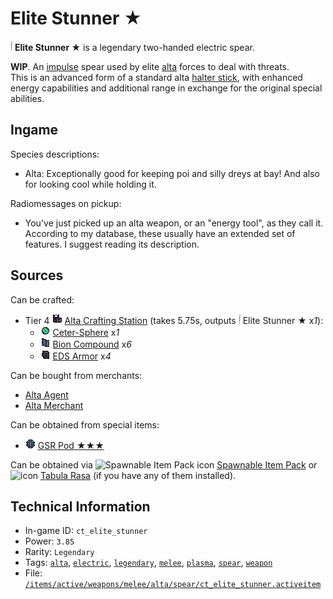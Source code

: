 # Elite Stunner ★

<img src="https://raw.githubusercontent.com/Ceterai/Enternia/main/items/active/weapons/melee/alta/spear/ct_elite_stunner.png" alt="Elite Stunner ★ icon" loading="lazy" height="16px" width="auto" /> **Elite Stunner ★** is a legendary two-handed electric spear.

**WIP**. An [impulse](https://ceterai.github.io/MyEnternia/Wiki/Tags/Impulse) spear used by elite [alta](https://ceterai.github.io/MyEnternia/Wiki/Tags/Alta) forces to deal with threats.  
This is an advanced form of a standard alta [halter stick](https://ceterai.github.io/MyEnternia/Wiki/halterstick), with enhanced energy capabilities and additional range in exchange for the original special abilities.

## Ingame

Species descriptions:

- Alta: Exceptionally good for keeping poi and silly dreys at bay! And also for looking cool while holding it.

Radiomessages on pickup:

- You've just picked up an alta weapon, or an "energy tool", as they call it. According to my database, these usually have an extended set of features. I suggest reading its description.

## Sources

Can be crafted:

- Tier 4 ![ ](https://raw.githubusercontent.com/Ceterai/Enternia/main/objects/alta/crafting/crafting_station/icon4.png) [Alta Crafting Station](https://ceterai.github.io/MyEnternia/Wiki/AltaCraftingStation) (takes 5.75s, outputs <img src="https://raw.githubusercontent.com/Ceterai/Enternia/main/items/active/weapons/melee/alta/spear/ct_elite_stunner.png" alt="Elite Stunner ★ icon" loading="lazy" height="16px" width="auto" /> Elite Stunner ★ x*1*):
  - <img src="https://raw.githubusercontent.com/Ceterai/Enternia/main/items/generic/crafting/alta/cetersphere.png" alt="Ceter-Sphere icon" loading="lazy" height="16px" width="auto" /> [Ceter-Sphere](https://ceterai.github.io/MyEnternia/Wiki/Ceter-Sphere) x*1*
  - <img src="https://raw.githubusercontent.com/Ceterai/Enternia/main/items/generic/crafting/alta/bion.png" alt="Bion Compound icon" loading="lazy" height="16px" width="auto" /> [Bion Compound](https://ceterai.github.io/MyEnternia/Wiki/BionCompound) x*6*
  - <img src="https://raw.githubusercontent.com/Ceterai/Enternia/main/items/generic/crafting/alta/eds.png" alt="EDS Armor icon" loading="lazy" height="16px" width="auto" /> [EDS Armor](https://ceterai.github.io/MyEnternia/Wiki/EDSArmor) x*4*

Can be bought from merchants:

- [Alta Agent](https://ceterai.github.io/MyEnternia/Wiki/AltaAgent)
- [Alta Merchant](https://ceterai.github.io/MyEnternia/Wiki/AltaMerchant)

Can be obtained from special items:

- <img src="https://raw.githubusercontent.com/Ceterai/Enternia/main/items/active/alta/loot/other/gsr.png" alt="GSR Pod ★★★ icon" loading="lazy" height="16px" width="auto" /> [GSR Pod ★★★](https://ceterai.github.io/MyEnternia/Wiki/GSRPod)

Can be obtained via <img src="https://raw.githubusercontent.com/Silverfeelin/Starbound-SpawnableItemPack/master/interface/sip/iconSmall.png" alt="Spawnable Item Pack icon" width="18" height="14"/> [Spawnable Item Pack](https://steamcommunity.com/sharedfiles/filedetails/?id=733665104) or <img src="https://steamuserimages-a.akamaihd.net/ugc/263843960696222713/3EC9A7C005541F7D577EBCB8C5736B4EFC9973D6/" alt="icon" width="8" height="12"/> [Tabula Rasa](https://community.playstarbound.com/resources/the-tabula-rasa.3222/) (if you have any of them installed).

## Technical Information

- In-game ID: `ct_elite_stunner`
- Power: `3.85`
- Rarity: `Legendary`
- Tags: [`alta`](https://ceterai.github.io/MyEnternia/Wiki/Tags/Alta), [`electric`](https://ceterai.github.io/MyEnternia/Wiki/Tags/Electric), [`legendary`](https://ceterai.github.io/MyEnternia/Wiki/Tags/Legendary), [`melee`](https://ceterai.github.io/MyEnternia/Wiki/Tags/Melee), [`plasma`](https://ceterai.github.io/MyEnternia/Wiki/Tags/Plasma), [`spear`](https://ceterai.github.io/MyEnternia/Wiki/Tags/Spear), [`weapon`](https://ceterai.github.io/MyEnternia/Wiki/Tags/Weapon)
- File: [`/items/active/weapons/melee/alta/spear/ct_elite_stunner.activeitem`](https://github.com/Ceterai/Enternia/blob/main/items/active/weapons/melee/alta/spear/ct_elite_stunner.activeitem)
